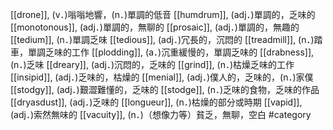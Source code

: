[[drone]], (v．)嗡嗡地響，(n．)單調的低音 
[[humdrum]], (adj．)單調的，乏味的 
[[monotonous]], (adj．)單調的，無聊的 
[[prosaic]], (adj．)單調的，無趣的 
[[tedium]], (n．)單調乏味 
[[tedious]], (adj．)冗長的，沉悶的 
[[treadmill]], (n．)踏車，單調乏味的工作 
[[plodding]], (a．)沉重緩慢的，單調乏味的 
[[drabness]], (n．)乏味 
[[dreary]], (adj．)沉悶的，乏味的 
[[grind]], (n．)枯燥乏味的工作 
[[insipid]], (adj．)乏味的，枯燥的 
[[menial]], (adj．)僕人的，乏味的，(n．)家僕 
[[stodgy]], (adj．)艱澀難懂的，乏味的 
[[stodge]], (n．)乏味的食物，乏味的作品 
[[dryasdust]], (adj．)乏味的 
[[longueur]], (n．)枯燥的部分或時期 
[[vapid]], (adj．)索然無味的 
[[vacuity]], (n．)（想像力等）貧乏，無聊，空白 
#category
